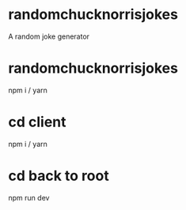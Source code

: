 # randomchucknorrisjokes
A random joke generator 
# randomchucknorrisjokes
npm i / yarn
# cd client
npm i / yarn
# cd back to root
npm run dev
